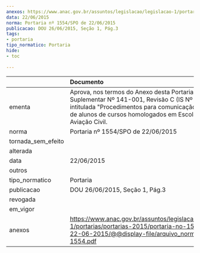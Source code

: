 ```yaml
---
anexos: https://www.anac.gov.br/assuntos/legislacao/legislacao-1/portarias/portarias-2015/portaria-no-1554-spo-de-22-06-2015/@@display-file/arquivo_norma/PA2015-1554.pdf
data: 22/06/2015
norma: Portaria nº 1554/SPO de 22/06/2015
publicacao: DOU 26/06/2015, Seção 1, Pág.3
tags:
- portaria
tipo_normatico: Portaria
hide: 
- toc 
 
---
```


|                    | Documento                                                                                                                                                                                                                      |
|:-------------------|:-------------------------------------------------------------------------------------------------------------------------------------------------------------------------------------------------------------------------------|
| ementa             | Aprova, nos termos do Anexo desta Portaria, a Instrução Suplementar Nº 141-001, Revisão C (IS Nº 141-001C), intitulada "Procedimentos para comunicação da relação de alunos de cursos homologados em Escolas de Aviação Civil. |
| norma              | Portaria nº 1554/SPO de 22/06/2015                                                                                                                                                                                             |
| tornada_sem_efeito |                                                                                                                                                                                                                                |
| alterada           |                                                                                                                                                                                                                                |
| data               | 22/06/2015                                                                                                                                                                                                                     |
| outros             |                                                                                                                                                                                                                                |
| tipo_normatico     | Portaria                                                                                                                                                                                                                       |
| publicacao         | DOU 26/06/2015, Seção 1, Pág.3                                                                                                                                                                                                 |
| revogada           |                                                                                                                                                                                                                                |
| em_vigor           |                                                                                                                                                                                                                                |
| anexos             | https://www.anac.gov.br/assuntos/legislacao/legislacao-1/portarias/portarias-2015/portaria-no-1554-spo-de-22-06-2015/@@display-file/arquivo_norma/PA2015-1554.pdf                                                              |